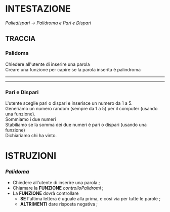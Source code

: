 # INTESTAZIONE

_Paliedispari -> Palidroma e Pari e Dispari_

## TRACCIA

### Palidoma

Chiedere all'utente di inserire una parola  
Creare una funzione per capire se la parola inserita è palindroma

---

---

### Pari e Dispari

L'utente sceglie pari o dispari e inserisce un numero da 1 a 5.  
Generiamo un numero random (sempre da 1 a 5) per il computer (usando una funzione).  
Sommiamo i due numeri  
Stabiliamo se la somma dei due numeri è pari o dispari (usando una funzione)  
Dichiariamo chi ha vinto.

# ISTRUZIONI

### **_Palidoma_**

- Chiedere all'utente di inserire una parola ;
- Chiamare la **FUNZIONE** _controlloPalidromi_ ;
- La **FUNZIONE** dovrà controllare
  - **SE** l'ultima lettera è uguale alla prima, e così via per tutte le parole ;
  - **ALTRIMENTI** dare risposta negativa ;
